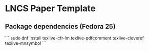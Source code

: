 LNCS Paper Template
==

Package dependencies (Fedora 25)
--

´´´
sudo dnf install texlive-cfr-lm texlive-pdfcomment texlive-cleveref texlive-mnsymbol
´´´

